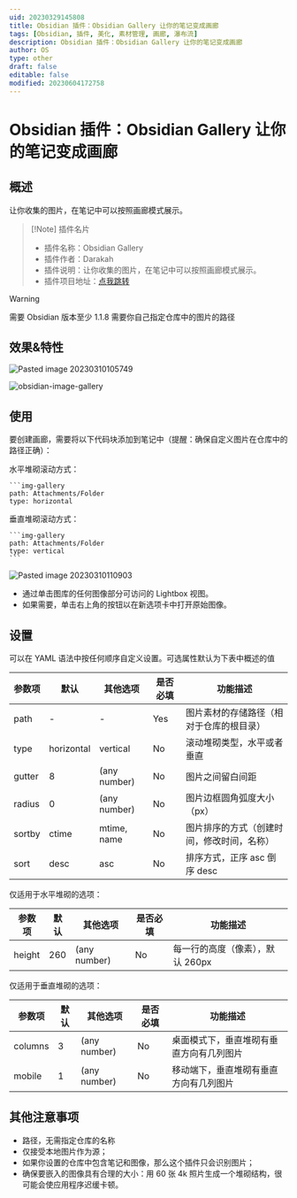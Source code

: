```yaml
---
uid: 20230329145808
title: Obsidian 插件：Obsidian Gallery 让你的笔记变成画廊
tags: [Obsidian, 插件, 美化, 素材管理, 画廊, 瀑布流]
description: Obsidian 插件：Obsidian Gallery 让你的笔记变成画廊
author: OS
type: other
draft: false
editable: false
modified: 20230604172758
---
```


# Obsidian 插件：Obsidian Gallery 让你的笔记变成画廊

## 概述

让你收集的图片，在笔记中可以按照画廊模式展示。

> [!Note] 插件名片
> - 插件名称：Obsidian Gallery
> - 插件作者：Darakah
> - 插件说明：让你收集的图片，在笔记中可以按照画廊模式展示。
> - 插件项目地址：[点我跳转](https://github.com/Darakah/obsidian-gallery)

> [!WARNING]
> 需要 Obsidian 版本至少 1.1.8
> 需要你自己指定仓库中的图片的路径

## 效果&特性

![Pasted image 20230310105749](https://cdn.pkmer.cn/images/a47c4a5e7fff172bdf5caef0a47c0648_MD5.png!pkmer)

![obsidian-image-gallery](https://cdn.pkmer.cn/images/3a0181128f67d2918d9c8ced32e3f807_MD5.gif!pkmer)

## 使用

要创建画廊，需要将以下代码块添加到笔记中（提醒：确保自定义图片在仓库中的路径正确）：

水平堆砌滚动方式：

````语法
```img-gallery
path: Attachments/Folder
type: horizontal
````

垂直堆砌滚动方式：

````语法
```img-gallery
path: Attachments/Folder
type: vertical
```
````

![Pasted image 20230310110903](https://cdn.pkmer.cn/images/d1d04025ab1c0330a3778e0013eb599b_MD5.jpg!pkmer)

- 通过单击图库的任何图像部分可访问的 Lightbox 视图。
- 如果需要，单击右上角的按钮以在新选项卡中打开原始图像。

## 设置

可以在 YAML 语法中按任何顺序自定义设置。可选属性默认为下表中概述的值

| 参数项 | 默认       | 其他选项     | 是否必填 | 功能描述                                   |
| ------ | ---------- | ------------ | -------- | ------------------------------------------ |
| path   | -          | -            | Yes      | 图片素材的存储路径（相对于仓库的根目录）   |
| type   | horizontal | vertical     | No       | 滚动堆砌类型，水平或者垂直                 |
| gutter | 8          | (any number) | No       | 图片之间留白间距                           |
| radius | 0          | (any number) | No       | 图片边框圆角弧度大小（px）                 |
| sortby | ctime      | mtime, name  | No       | 图片排序的方式（创建时间，修改时间，名称） |
| sort   | desc       | asc          | No       | 排序方式，正序 asc 倒序 desc               |

仅适用于水平堆砌的选项：

| 参数项 | 默认 | 其他选项     | 是否必填 | 功能描述                         |
| ------ | ---- | ------------ | -------- | -------------------------------- |
| height | 260  | (any number) | No       | 每一行的高度（像素），默认 260px |

仅适用于垂直堆砌的选项：

| 参数项  | 默认 | 其他选项     | 是否必填 | 功能描述                                 |
| ------- | ---- | ------------ | -------- | ---------------------------------------- |
| columns | 3    | (any number) | No       | 桌面模式下，垂直堆砌有垂直方向有几列图片 |
| mobile  | 1    | (any number) | No       | 移动端下，垂直堆砌有垂直方向有几列图片   |

## 其他注意事项

- 路径，无需指定仓库的名称
- 仅接受本地图片作为源；
- 如果你设置的仓库中包含笔记和图像，那么这个插件只会识别图片；
- 确保要嵌入的图像具有合理的大小：用 60 张 4k 照片生成一个堆砌结构，很可能会使应用程序迟缓卡顿。

